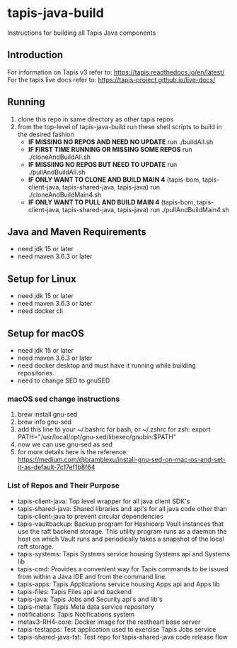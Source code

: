 # tapis-java-build
Instructions for building all Tapis Java components

## Introduction
For information on Tapis v3 refer to: https://tapis.readthedocs.io/en/latest/
For the tapis live docs refer to: https://tapis-project.github.io/live-docs/

## Running
1. clone this repo in same directory as other tapis repos
2. from the top-level of tapis-java-build run these shell scripts to build in the desired fashion
    - **IF MISSING NO REPOS AND NEED NO UPDATE**
        run ./buildAll.sh
    - **IF FIRST TIME RUNNING OR MISSING SOME REPOS**
        run ./cloneAndBuildAll.sh
    - **IF MISSIING NO REPOS BUT NEED TO UPDATE**
        run ./pullAndBuildAll.sh
    - **IF ONLY WANT TO CLONE AND BUILD MAIN 4** (tapis-bom, tapis-client-java, tapis-shared-java, tapis-java)
        run ./cloneAndBuildMain4.sh
    - **IF ONLY WANT TO PULL AND BUILD MAIN 4** (tapis-bom, tapis-client-java, tapis-shared-java, tapis-java)
        run ./pullAndBuildMain4.sh

## Java and Maven Requirements
- need jdk 15 or later
- need maven 3.6.3 or later 

## Setup for Linux
- need jdk 15 or later
- need maven 3.6.3 or later
- need docker cli

## Setup for macOS
- need jdk 15 or later
- need maven 3.6.3 or later
- need docker desktop and must have it running while building repositories
- need to change SED to gnuSED

### macOS sed change instructions
1. brew install gnu-sed
2. brew info gnu-sed
3. add this line to your ~/.bashrc for bash, or ~/.zshrc for zsh: export PATH="/usr/local/opt/gnu-sed/libexec/gnubin:$PATH"
4. now we can use gnu-sed as sed
5. for more details here is the reference: https://medium.com/@bramblexu/install-gnu-sed-on-mac-os-and-set-it-as-default-7c17ef1b8f64

### List of Repos and Their Purpose

- tapis-client-java: Top level wrapper for all java client SDK's
- tapis-shared-java: Shared libraries and api's for all java code other than tapis-client-java to prevent circular dependencies
- tapis-vaultbackup: Backup program for Hashicorp Vault instances that use the raft backend storage. This utility program runs 
                     as a daemon the host on which Vault runs and periodically takes a snapshot of the local raft storage.
- tapis-systems: Tapis Systems service housing Systems api and Systems lib
- tapis-cmd: Provides a convenient way for Tapis commands to be issued from within a Java IDE and from the command line.
- tapis-apps: Tapis Applications service housing Apps api and Apps lib
- tapis-files: Tapis Files api and backend
- tapis-java: Tapis Jobs and Security api's and lib's
- tapis-meta: Tapis Meta data service repository
- notifications: Tapis Notifications system 
- metav3-RH4-core: Docker image for the restheart base server
- tapis-testapps: Test application used to exercise Tapis Jobs service
- tapis-shared-java-tst: Test repo for tapis-shared-java code release flow 
